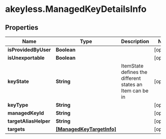 # akeyless.ManagedKeyDetailsInfo

## Properties

Name | Type | Description | Notes
------------ | ------------- | ------------- | -------------
**isProvidedByUser** | **Boolean** |  | [optional] 
**isUnexportable** | **Boolean** |  | [optional] 
**keyState** | **String** | ItemState defines the different states an Item can be in | [optional] 
**keyType** | **String** |  | [optional] 
**managedKeyId** | **String** |  | [optional] 
**targetAliasHelper** | **String** |  | [optional] 
**targets** | [**[ManagedKeyTargetInfo]**](ManagedKeyTargetInfo.md) |  | [optional] 


